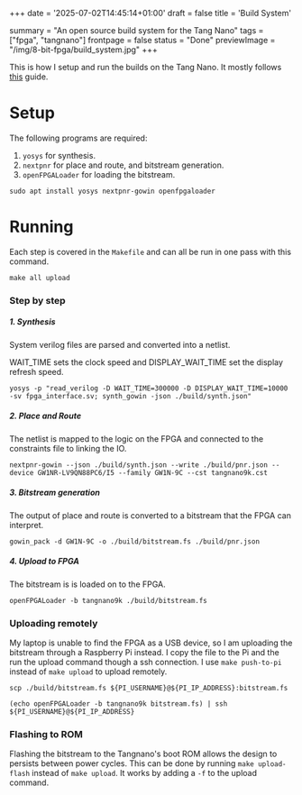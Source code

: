+++
date = '2025-07-02T14:45:14+01:00'
draft = false
title = 'Build System'

summary = "An open source build system for the Tang Nano"
tags = ["fpga", "tangnano"]
frontpage = false
status = "Done"
previewImage = "/img/8-bit-fpga/build_system.jpg"
+++

This is how I setup and run the builds on the Tang Nano. It mostly follows [this](https://www.geeklan.co.uk/?p=2919) guide.

# Setup

The following programs are required:
1. ```yosys``` for synthesis.
2. ```nextpnr``` for place and route, and bitstream generation.
3. ```openFPGALoader``` for loading the bitstream.

```sudo apt install yosys nextpnr-gowin openfpgaloader```

# Running

Each step is covered in the `Makefile` and can all be run in one pass with this command.

```make all upload```

### Step by step

##### 1. Synthesis
    
System verilog files are parsed and converted into a netlist.

WAIT_TIME sets the clock speed and DISPLAY_WAIT_TIME set the display refresh speed.

```yosys -p "read_verilog -D WAIT_TIME=300000 -D DISPLAY_WAIT_TIME=10000 -sv fpga_interface.sv; synth_gowin -json ./build/synth.json"```

##### 2. Place and Route 

The netlist is mapped to the logic on the FPGA and connected to the constraints file to linking the IO.
    
```nextpnr-gowin --json ./build/synth.json --write ./build/pnr.json --device GW1NR-LV9QN88PC6/I5 --family GW1N-9C --cst tangnano9k.cst```

##### 3. Bitstream generation

The output of place and route is converted to a bitstream that the FPGA can interpret.

```gowin_pack -d GW1N-9C -o ./build/bitstream.fs ./build/pnr.json```

##### 4. Upload to FPGA

The bitstream is is loaded on to the FPGA.

```openFPGALoader -b tangnano9k ./build/bitstream.fs```

### Uploading remotely

My laptop is unable to find the FPGA as a USB device, so I am uploading the bitstream through a Raspberry Pi instead. I copy the file to the Pi and the run the upload command though a ssh connection. I use ```make push-to-pi``` instead of ```make upload``` to upload remotely.

```scp ./build/bitstream.fs ${PI_USERNAME}@${PI_IP_ADDRESS}:bitstream.fs```

```(echo openFPGALoader -b tangnano9k bitstream.fs) | ssh ${PI_USERNAME}@${PI_IP_ADDRESS}```

### Flashing to ROM

Flashing the bitstream to the Tangnano's boot ROM allows the design to persists between power cycles. This can be done by running `make upload-flash` instead of `make upload`. It works by adding a `-f` to the upload command.